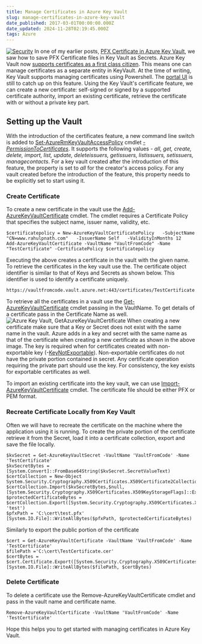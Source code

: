 ```yaml
---
title: Manage Certificates in Azure Key Vault
slug: manage-certificates-in-azure-key-vault
date_published: 2017-03-01T00:00:00.000Z
date_updated: 2024-11-28T02:19:45.000Z
tags: Azure
---
```


[![Security](__GHOST_URL__/content/images/pfx_security.jpg)](https://www.flickr.com/photos/111692634@N04/15855489588)
In one of my earlier posts, [PFX Certificate in Azure Key Vault](__GHOST_URL__/blog/pfx-certificate-in-azure-key-vault/), we saw how to save PFX Certificate files in Key Vault as Secrets. Azure Key Vault now [supports certificates as a first class citizen](https://blogs.technet.microsoft.com/kv/2016/09/26/get-started-with-azure-key-vault-certificates/). This means one can manage certificates as a separate entity in KeyVault. At the time of writing, Key Vault supports managing certificates using Powershell. The [portal UI](__GHOST_URL__/blog/managing-key-vault-through-azure-portal/) is still to catch up on this feature. Using the Key Vault's certificate feature, we can create a new certificate: self-signed or signed by a supported certificate authority, import an existing certificate, retrieve the certificate with or without a private key part.

## Setting up the Vault

With the introduction of the certificates feature, a new command line switch is added to [Set-AzureRmKeyVaultAccessPolicy](https://docs.microsoft.com/en-us/powershell/resourcemanager/azurerm.keyvault/v2.2.0/set-azurermkeyvaultaccesspolicy) cmdlet *[-PermissionToCertificates](https://docs.microsoft.com/en-us/powershell/resourcemanager/azurerm.keyvault/v2.2.0/set-azurermkeyvaultaccesspolicy#PermissionsToCertificates)*. It supports the following values - *all, get, create, delete, import, list, update, deleteissuers, getissuers, listissuers, setissuers, managecontacts*. For a key vault created after the introduction of this feature, the property is set to *all* for the creator's access policy. For any vault created before the introduction of the feature, this property needs to be explicitly set to start using it.

### Create Certificate

To create a new certificate in the vault use the [Add-AzureKeyVaultCertificate](https://docs.microsoft.com/en-us/powershell/resourcemanager/azurerm.keyvault/v2.2.0/add-azurekeyvaultcertificate) cmdlet. The cmdlet requires a Certificate Policy that specifies the subject name, issuer name, validity, etc.

    $certificatepolicy = New-AzureKeyVaultCertificatePolicy   -SubjectName "CN=www.rahulpnath.com"   -IssuerName Self   -ValidityInMonths 12
    Add-AzureKeyVaultCertificate -VaultName "VaultFromCode" -Name "TestCertificate" -CertificatePolicy $certificatepolicy
    

Executing the above creates a certificate in the vault with the given name. To retrieve the certificates in the key vault use the. The certificate object identifier is similar to that of Keys and Secrets as shown below. This identifier is used to identify a certificate uniquely.

    https://vaultfromcode.vault.azure.net:443/certificates/TestCertificate
    

To retrieve all the certificates in a vault use the [Get-AzureKeyVaultCertificate](https://docs.microsoft.com/en-us/powershell/resourcemanager/azurerm.keyvault/v2.2.0/get-azurekeyvaultcertificate) cmdlet passing in the VaultName. To get details of a certificate pass in the Certificate Name as well.
![Azure Key Vault, GetAzureKeyVaultCertificate](__GHOST_URL__/content/images/keyvault_getazurekeyvaultcertificate.png)
When creating a new certificate make sure that a Key or Secret does not exist with the same name in the vault. Azure adds in a key and secret with the same name as that of the certificate when creating a new certificate as shown in the above image. The key is required when for certificates created with non-exportable key (-[KeyNotExportable](https://docs.microsoft.com/en-us/powershell/resourcemanager/azurerm.keyvault/v2.1.0/new-azurekeyvaultcertificatepolicy#KeyNotExportable)). Non-exportable certificates do not have the private portion contained in secret. Any certificate operation requiring the private part should use the key. For consistency, the key exists for exportable certificates as well.

To import an existing certificate into the key vault, we can use [Import-AzureKeyVaultCertificate](https://docs.microsoft.com/en-us/powershell/resourcemanager/azurerm.keyvault/v2.1.0/import-azurekeyvaultcertificate) cmdlet. The certificate file should be either PFX or PEM format.

### Recreate Certificate Locally from Key Vault

Often we will have to recreate the certificate on the machine where the application using it is running. To create the private portion of the certificate retrieve it from the Secret, load it into a certificate collection, export and save the file locally.

    $kvSecret = Get-AzureKeyVaultSecret -VaultName 'VaultFromCode' -Name 'TestCertificate'
    $kvSecretBytes = [System.Convert]::FromBase64String($kvSecret.SecretValueText)
    $certCollection = New-Object System.Security.Cryptography.X509Certificates.X509Certificate2Collection
    $certCollection.Import($kvSecretBytes,$null,[System.Security.Cryptography.X509Certificates.X509KeyStorageFlags]::Exportable)
    $protectedCertificateBytes = $certCollection.Export([System.Security.Cryptography.X509Certificates.X509ContentType]::Pkcs12, 'test')
    $pfxPath = 'C:\cert\test.pfx'
    [System.IO.File]::WriteAllBytes($pfxPath, $protectedCertificateBytes)
    

Similarly to export the public portion of the certificate

    $cert = Get-AzureKeyVaultCertificate -VaultName 'VaultFromCode' -Name 'TestCertificate'
    $filePath ='C:\cert\TestCertificate.cer'
    $certBytes = $cert.Certificate.Export([System.Security.Cryptography.X509Certificates.X509ContentType]::Cert)
    [System.IO.File]::WriteAllBytes($filePath, $certBytes)
    

### Delete Certificate

To delete a certificate use the Remove-AzureKeyVaultCertificate cmdlet and pass in the vault name and certificate name.

    Remove-AzureKeyVaultCertificate -VaultName 'VaultFromCode' -Name 'TestCertificate'
    

Hope this helps you to get started with managing certificates in Azure Key Vault.
